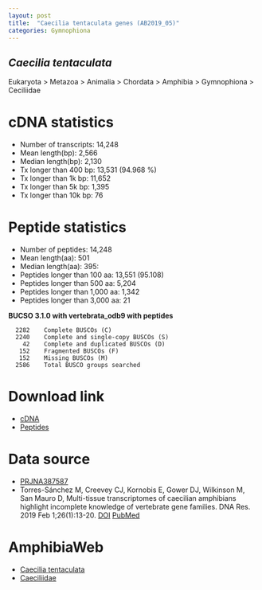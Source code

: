 ```yaml
---
layout: post
title:  "Caecilia tentaculata genes (AB2019_05)"
categories: Gymnophiona
---
```


## <i>Caecilia tentaculata</i>
Eukaryota > Metazoa > Animalia > Chordata > Amphibia > Gymnophiona > Ceciliidae

# cDNA statistics
* Number of transcripts: 14,248
* Mean length(bp): 2,566
* Median length(bp): 2,130
* Tx longer than 400 bp: 13,531 (94.968 %)
* Tx longer than 1k bp: 11,652
* Tx longer than 5k bp: 1,395
* Tx longer than 10k bp: 76

# Peptide statistics
* Number of peptides: 14,248
* Mean length(aa): 501
* Median length(aa): 395:
* Peptides longer than 100 aa: 13,551 (95.108)
* Peptides longer than 500 aa: 5,204
* Peptides longer than 1,000 aa: 1,342
* Peptides longer than 3,000 aa: 21

<b>BUCSO 3.1.0 with vertebrata_odb9 with peptides</b>
```
  2282    Complete BUSCOs (C)
  2240    Complete and single-copy BUSCOs (S)
    42    Complete and duplicated BUSCOs (D)
   152    Fragmented BUSCOs (F)
   152    Missing BUSCOs (M)
  2586    Total BUSCO groups searched
```

# Download link
* [cDNA](https://storage.googleapis.com/tklab-amphibase/Gymnophiona/Caecilia_tentaculata/Caecilia_tentaculata.AB2019_05.cdna.fa.gz)
* [Peptides](https://storage.googleapis.com/tklab-amphibase/Gymnophiona/Caecilia_tentaculata/Caecilia_tentaculata.AB2019_05.prot.fa.gz)

# Data source
* [PRJNA387587](https://www.ebi.ac.uk/ena/data/view/PRJNA387587)
* Torres-Sánchez M, Creevey CJ, Kornobis E, Gower DJ, Wilkinson M, San Mauro D, 
Multi-tissue transcriptomes of caecilian amphibians highlight incomplete knowledge of vertebrate gene families.
DNA Res. 2019 Feb 1;26(1):13-20.
[DOI](https://doi.org/10.1093/dnares/dsy034)
[PubMed](https://www.ncbi.nlm.nih.gov/pubmed/30351380)

# AmphibiaWeb
* [Caecilia tentaculata](https://amphibiaweb.org/species/1872 "Caecilia tentaculata")
* [Caeciliidae](https://amphibiaweb.org/lists/Caeciliidae.shtml "Caeciliidae")
